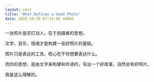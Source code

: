 ```yaml
---
layout: post
title: "What Defines a Good Photo"
date: 2025-10-29 07:31:00 +0800
---
```


一张照片是否打动人，在于拍摄者的思想。

文学，音乐，情绪才是构建一张好照片的基础。

照片只是表达的工具，核心在于你想要表达什么。

而你的思想，是由文字来构建和传递的，写出一个好故事，自然会有好照片。

我是这么理解的。
